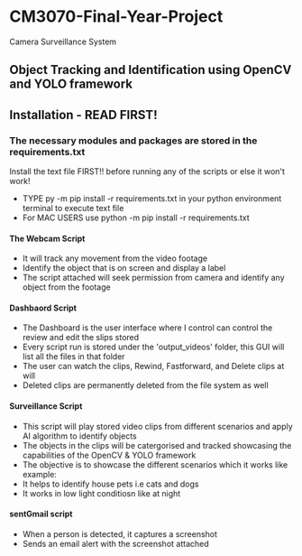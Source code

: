 # CM3070-Final-Year-Project
Camera Surveillance System
## Object Tracking and Identification using OpenCV and YOLO framework 

## Installation - READ FIRST! ##
### The necessary modules and packages are stored in the requirements.txt ###
Install the text file FIRST!! before running any of the scripts or else it won't work! 
- TYPE py -m pip install -r requirements.txt in your python environment terminal to execute text file
- For MAC USERS use python -m pip install -r requirements.txt

#### The Webcam Script  #######
- It will track any movement from the video footage
- Identify the object that is on screen and display a label
- The script attached will seek permission from camera and identify any object from the footage

#### Dashbaord Script ####
- The Dashboard is the user interface where I control can control the review and edit the slips stored
- Every script run is stored under the 'output_videos' folder, this GUI will list all the files in that folder
- The user can watch the clips, Rewind, Fastforward, and Delete clips at will
- Deleted clips are permanently deleted from the file system as well

#### Surveillance Script ####
- This script will play stored video clips from different scenarios and apply AI algorithm to identify objects
- The objects in the clips will be catergorised and tracked showcasing the capabilities of the OpenCV & YOLO framework
- The objective is to showcase the different scenarios which it works like example:
- It helps to identify house pets i.e cats and dogs
- It works in low light conditiosn like at night

#### sentGmail script ###
- When a person is detected, it captures a screenshot
- Sends an email alert with the screenshot attached
